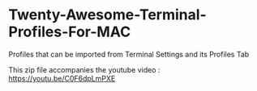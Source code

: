 # Twenty-Awesome-Terminal-Profiles-For-MAC
Profiles that can be imported from Terminal Settings and its Profiles Tab

This zip file accompanies the youtube video : https://youtu.be/C0F6dpLmPXE



